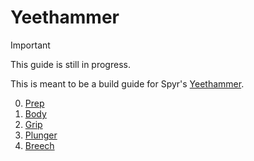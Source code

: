# Yeethammer

> [!IMPORTANT]
> This guide is still in progress.

This is meant to be a build guide for Spyr's [Yeethammer](https://www.printables.com/model/924680-yeethammer).

0. [Prep](./docs/00_prep.md)
1. [Body](./docs/01_body.md)
2. [Grip](./docs/02_grip.md)
3. [Plunger](./docs/03_plunger.md)
4. [Breech](./docs/04_breech.md)